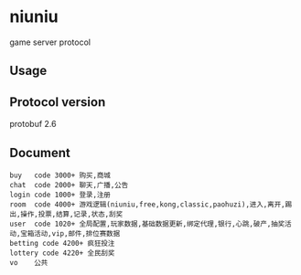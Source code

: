 # niuniu
game server protocol

## Usage

## Protocol version
protobuf 2.6

## Document

```
buy   code 3000+ 购买,商城
chat  code 2000+ 聊天,广播,公告
login code 1000+ 登录,注册
room  code 4000+ 游戏逻辑(niuniu,free,kong,classic,paohuzi),进入,离开,踢出,操作,投票,结算,记录,状态,刮奖
user  code 1020+ 全局配置,玩家数据,基础数据更新,绑定代理,银行,心跳,破产,抽奖活动,宝箱活动,vip,邮件,排位赛数据
betting code 4200+ 疯狂投注
lottery code 4220+ 全民刮奖
vo    公共
```

